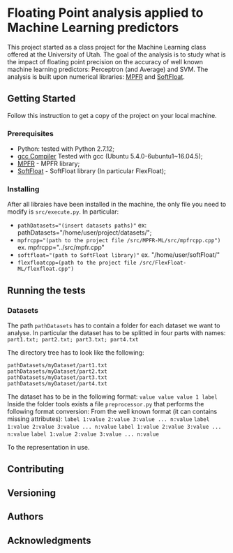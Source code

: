 # Floating Point analysis applied to Machine Learning predictors

This project started as a class project for the Machine Learning class offered at the University of Utah. 
The goal of the analysis is to study what is the impact of floating point precision on the accuracy of well known machine learning predictors: Perceptron (and Average) and SVM. 
The analysis is built upon numerical libraries: [MPFR](http://www.mpfr.org/mpfr-current/mpfr.html) and [SoftFloat](https://iis-git.ee.ethz.ch/pulp-sw/softFloat).

## Getting Started

Follow this instruction to get a copy of the project on your local machine.

### Prerequisites
* Python: tested with Python 2.7.12;
* [gcc Compiler]() Tested with gcc (Ubuntu 5.4.0-6ubuntu1~16.04.5);
* [MPFR](http://www.mpfr.org/mpfr-current/mpfr.html#Installing-MPFR) - MPFR library;
* [SoftFloat](https://iis-git.ee.ethz.ch/pulp-sw/softFloat) - SoftFloat library (In particular FlexFloat);


### Installing
After all libraies have been installed in the machine, the only file you need to modify is ```src/execute.py```.
In particular:
* ```pathDatasets="(insert datasets paths)"``` ex: pathDatasets="/home/user/project/datasets/";
* ```mpfrcpp="(path to the project file /src/MPFR-ML/src/mpfrcpp.cpp")``` ex. mpfrcpp="../src/mpfr.cpp"
* ```softfloat="(path to SoftFloat library)"``` ex. "/home/user/softFloat/"
* ```flexfloatcpp=(path to the project file /src/FlexFloat-ML/flexfloat.cpp")```

## Running the tests

### Datasets
The path ```pathDatasets``` has to contain a folder for each dataset we want to analyse.
In particular the dataset has to be splitted in four parts with names: ```part1.txt; part2.txt; part3.txt; part4.txt```

The directory tree has to look like the following:
```
pathDatasets/myDataset/part1.txt
pathDatasets/myDataset/part2.txt
pathDatasets/myDataset/part3.txt
pathDatasets/myDataset/part4.txt
```
The dataset has to be in the following format:
```value value value 1 label```
Inside the folder tools exists a file ```preprocessor.py``` that performs the following format conversion:
From the well known format (it can contains missing attributes):
``` label 1:value 2:value 3:value ... n:value ```
``` label 1:value 2:value 3:value ... n:value ```
``` label 1:value 2:value 3:value ... n:value ```
``` label 1:value 2:value 3:value ... n:value ```

To the representation in use.

## Contributing
## Versioning
## Authors
## Acknowledgments

